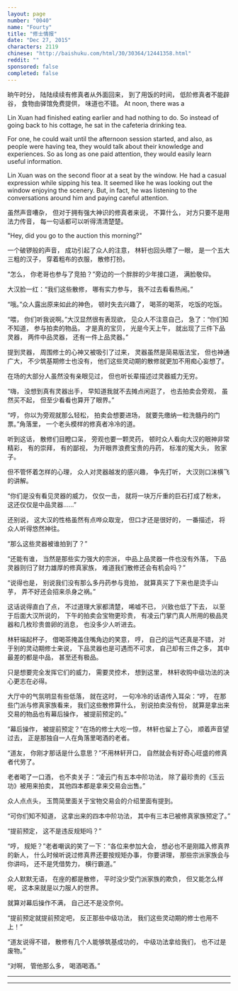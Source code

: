 ```yaml
---
layout: page
number: "0040"
name: "Fourty"
title: "修士情报"
date: "Dec 27, 2015"
characters: 2119
chinese: "http://baishuku.com/html/30/30364/12441358.html"
reddit: ""
sponsored: false
completed: false
---
```


晌午时分，
陆陆续续有修真者从外面回来，
到了用饭的时间，
低阶修真者不能辟谷，
食物由驿馆免费提供，
味道也不错。
At noon, there was a

Lin Xuan had finished eating earlier and had nothing to do. So instead of going back to his cottage, he sat in the cafeteria drinking tea.

For one, he could wait until the afternoon session started, and also, as people were having tea, they would talk about their knowledge and experiences. So as long as one paid attention, they would easily learn useful information.

Lin Xuan was on the second floor at a seat by the window. He had a casual expression while sipping his tea. It seemed like he was looking out the window enjoying the scenery. But, in fact, he was listening to the conversations around him and paying careful attention.

虽然声音嘈杂，
但对于拥有强大神识的修真者来说，
不算什么，
对方只要不是用法力传音，
每一句话都可以听得清清楚楚。

"Hey, did you go to the auction this morning?"

一个破锣般的声音，
成功引起了众人的注意，
林轩也回头瞟了一眼，
是一个五大三粗的汉子，
穿着粗布的衣服，
散修打扮。

“怎么，
你老哥也参与了竞拍？”旁边的一个胖胖的少年接口道，
满脸敬仰。

大汉脸一红：“我们这些散修，
哪有实力参与，
我不过去看看热闹。”

“哦。”众人露出原来如此的神色，
顿时失去兴趣了，
喝茶的喝茶，
吃饭的吃饭。

“喂，
你们听我说啊。”大汉显然很有表现欲，
见众人不注意自己，
急了：“你们知不知道，
参与拍卖的物品，
才是真的宝贝，
光是今天上午，
就出现了三件下品灵器，
两件中品灵器，
还有一件上品灵器。”

提到灵器，
周围修士的心神又被吸引了过来，
灵器虽然是简易版法宝，
但也神通广大，
不少筑基期修士也没有，
他们这些灵动期的散修就更加不用痴心妄想了。

在场的大部分人虽然没有亲眼见过，
但也听长辈描述过灵器威力无穷。

“嗨，
没想到真有灵器出手，
早知道我就不去摊点闲逛了，
也去拍卖会旁观，
虽然买不起，
但至少看看也算开了眼界。”

“哼，
你以为旁观就那么轻松，
拍卖会想要进场，
就要先缴纳一粒洗髓丹的门票。”角落里，
一个老头模样的修真者冷冷的道。

听到这话，
散修们目瞪口呆，
旁观也要一颗灵药，
顿时众人看向大汉的眼神非常精彩，
有的崇拜，
有的鄙视，
为开眼界浪费宝贵的丹药，
标准的冤大头，
败家子。

但不管怀着怎样的心理，
众人对灵器越发的感兴趣，
争先打听，
大汉则口沫横飞的讲解。

“你们是没有看见灵器的威力，
仅仅一击，
就将一块万斤重的巨石打成了粉末，
这还仅仅是中品灵器……”

还别说，
这大汉的性格虽然有点哗众取宠，
但口才还是很好的，
一番描述，
将众人听得悠然神往。

“那么这些灵器被谁拍到了？”

“还能有谁，
当然是那些实力强大的宗派，
中品上品灵器一件也没有外落，
下品灵器则归了财力雄厚的修真家族，
难道我们散修还会有机会吗？”

“说得也是，
别说我们没有那么多丹药参与竞拍，
就算真买了下来也是烫手山芋，
弄不好还会招来杀身之祸。”

这话说得直白了点，
不过道理大家都清楚，
唏嘘不已，
兴致也低了下去，
以至于后面大汉所说的，
下午的拍卖会宝物更珍贵，
有凌云门掌门真人所用的极品灵器和几枚珍贵兽卵的消息，
也没多少人听进去。

林轩端起杯子，
借喝茶掩盖住嘴角边的笑意，
哼，
自己的运气还真是不错，
对于别的灵动期修士来说，
下品灵器也是可遇而不可求，
自己却有三件之多，
其中最差的都是中品，
甚至还有极品。

只是想要完全发挥它们的威力，
需要灵控术，
想到这里，
林轩收购中级功法的决心更志在必得。

大厅中的气氛明显有些低落，
就在这时，
一句冷冷的话语传入耳朵：“哼，
在那些门派与修真家族看来，
我们这些散修算什么，
别说拍卖没有份，
就算是拿出来交易的物品也有幕后操作，
被提前预定的。”

“幕后操作，
被提前预定？”在场的修士大吃一惊，
林轩也留上了心，
顺着声音望过去，
正是那独自一人在角落里喝酒的老者。

“道友，
你刚才那话是什么意思？”不用林轩开口，
自然就会有好奇心旺盛的修真者代劳了。

老者喝了一口酒，
也不卖关子：“凌云门有五本中阶功法，
除了最珍贵的《玉云功》被用来拍卖，
其他四本都是拿来交易会出售。”

众人点点头，
玉筒简里面关于宝物交易会的介绍里面有提到。

“可你们知不知道，
这拿出来的四本中阶功法，
其中有三本已被修真家族预定了。”

“提前预定，
这不是违反规矩吗？”

“哼，
规矩？”老者嘲讽的笑了一下：“各位来参加大会，
想必也不是刚踏入修真界的新人，
什么时候听说过修真界还要按规矩办事，
你要讲理，
那些宗派家族会与你讲吗，
还不是凭借势力，
横行霸道。”

众人默默无语，
在座的都是散修，
平时没少受门派家族的欺负，
但又能怎么样呢，
这本来就是以力服人的世界。

就算对幕后操作不满，
自己还不是没奈何。

“提前预定就提前预定吧，
反正那些中级功法，
我们这些灵动期的修士也用不上！”

“道友说得不错，
散修有几个人能够筑基成功的，
中级功法拿给我们，
也不过是废物。”

“对啊，
管他那么多，
喝酒喝酒。”

- - -
- - -
